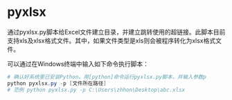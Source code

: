 # pyxlsx

通过pyxlsx.py脚本给Excel文件建立目录，并建立跳转使用的超链接。此脚本目前支持xls及xlsx格式文件。其中，如果文件类型是xls则会被程序转化为xlsx格式文件。

可以通过在Windows终端中输入如下命令执行脚本：

```powershell
# 确认好系统里已安装Python。用[python]命令运行pyxlsx.py脚本，并输入参数p
python pyxlsx.py -p [文件所在路径]
# 范例 python pyxlsx.py -p C:\Users\zhhon\Desktop\abc.xlsx
```
